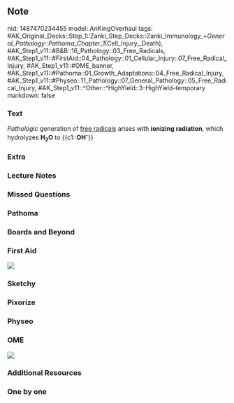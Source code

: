 ## Note
nid: 1487470234455
model: AnKingOverhaul
tags: #AK_Original_Decks::Step_1::Zanki_Step_Decks::Zanki_Immunology_+_General_Pathology::Pathoma_Chapter_1_(Cell_Injury,_Death), #AK_Step1_v11::#B&B::16_Pathology::03_Free_Radicals, #AK_Step1_v11::#FirstAid::04_Pathology::01_Cellular_Injury::07_Free_Radical_Injury, #AK_Step1_v11::#OME_banner, #AK_Step1_v11::#Pathoma::01_Growth_Adaptations::04_Free_Radical_Injury, #AK_Step1_v11::#Physeo::11_Pathology::07_General_Pathology::05_Free_Radical_Injury, #AK_Step1_v11::^Other::^HighYield::3-HighYield-temporary
markdown: false

### Text
<div>
  <i>Pathologic</i> generation of <u>free radicals</u> arises with
  <b>ionizing radiation</b>, which hydrolyzes <b>H<sub>2</sub>O</b>
  to {{c1::<b>OH</b><sup><b>-</b></sup>}}
</div>

### Extra


### Lecture Notes


### Missed Questions


### Pathoma


### Boards and Beyond


### First Aid
<img src="tmpkxdcJT.png">

### Sketchy


### Pixorize


### Physeo


### OME
<div class="ome-widget">
  <a href="https://onlinemeded.org?ref=anki"><img src=
  "_OME_AnkiFlashcards_General_7.png"></a>
</div>

### Additional Resources


### One by one

